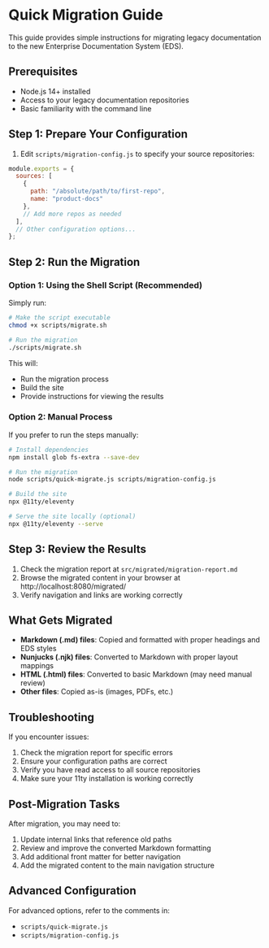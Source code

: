 # Quick Migration Guide

This guide provides simple instructions for migrating legacy documentation to the new Enterprise Documentation System (EDS).

## Prerequisites

- Node.js 14+ installed
- Access to your legacy documentation repositories
- Basic familiarity with the command line

## Step 1: Prepare Your Configuration

1. Edit `scripts/migration-config.js` to specify your source repositories:

```javascript
module.exports = {
  sources: [
    { 
      path: "/absolute/path/to/first-repo", 
      name: "product-docs" 
    },
    // Add more repos as needed
  ],
  // Other configuration options...
};
```

## Step 2: Run the Migration

### Option 1: Using the Shell Script (Recommended)

Simply run:

```bash
# Make the script executable
chmod +x scripts/migrate.sh

# Run the migration
./scripts/migrate.sh
```

This will:
- Run the migration process
- Build the site
- Provide instructions for viewing the results

### Option 2: Manual Process

If you prefer to run the steps manually:

```bash
# Install dependencies
npm install glob fs-extra --save-dev

# Run the migration
node scripts/quick-migrate.js scripts/migration-config.js

# Build the site
npx @11ty/eleventy

# Serve the site locally (optional)
npx @11ty/eleventy --serve
```

## Step 3: Review the Results

1. Check the migration report at `src/migrated/migration-report.md`
2. Browse the migrated content in your browser at http://localhost:8080/migrated/
3. Verify navigation and links are working correctly

## What Gets Migrated

- **Markdown (.md) files**: Copied and formatted with proper headings and EDS styles
- **Nunjucks (.njk) files**: Converted to Markdown with proper layout mappings
- **HTML (.html) files**: Converted to basic Markdown (may need manual review)
- **Other files**: Copied as-is (images, PDFs, etc.)

## Troubleshooting

If you encounter issues:

1. Check the migration report for specific errors
2. Ensure your configuration paths are correct
3. Verify you have read access to all source repositories
4. Make sure your 11ty installation is working correctly

## Post-Migration Tasks

After migration, you may need to:

1. Update internal links that reference old paths
2. Review and improve the converted Markdown formatting
3. Add additional front matter for better navigation
4. Add the migrated content to the main navigation structure

## Advanced Configuration

For advanced options, refer to the comments in:
- `scripts/quick-migrate.js`
- `scripts/migration-config.js`